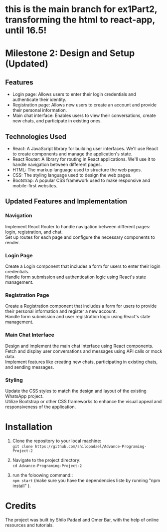 <h1>this is the main branch for ex1Part2, transforming the html to react-app, until 16.5!</h1>

<h1>Milestone 2: Design and Setup (Updated)</h1>

<h2>Features</h2>
<ul>
    <li>Login page: Allows users to enter their login credentials and authenticate their identity.</li>
    <li>Registration page: Allows new users to create an account and provide their personal information.</li>
    <li>Main chat interface: Enables users to view their conversations, create new chats, and participate in existing ones.</li>
</ul>

<h2>Technologies Used</h2>
<ul>
    <li>React: A JavaScript library for building user interfaces. We'll use React to create components and manage the application's state.</li>
    <li>React Router: A library for routing in React applications. We'll use it to handle navigation between different pages.</li>
    <li>HTML: The markup language used to structure the web pages.</li>
    <li>CSS: The styling language used to design the web pages.</li>
    <li>Bootstrap: A popular CSS framework used to make responsive and mobile-first websites.</li>
</ul>

<h2>Updated Features and Implementation</h2>

<h3>Navigation</h3>
<p>
    Implement React Router to handle navigation between different pages: login, registration, and chat.<br>
    Set up routes for each page and configure the necessary components to render.
</p>

<h3>Login Page</h3>
<p>
    Create a Login component that includes a form for users to enter their login credentials.<br>
    Handle form submission and authentication logic using React's state management.
</p>

<h3>Registration Page</h3>
<p>
    Create a Registration component that includes a form for users to provide their personal information and register a new account.<br>
    Handle form submission and user registration logic using React's state management.
</p>

<h3>Main Chat Interface</h3>
<p>
    Design and implement the main chat interface using React components.<br>
    Fetch and display user conversations and messages using API calls or mock data.<br>
    Implement features like creating new chats, participating in existing chats, and sending messages.
</p>

<h3>Styling</h3>
<p>
    Update the CSS styles to match the design and layout of the existing WhatsApp project.<br>
    Utilize Bootstrap or other CSS frameworks to enhance the visual appeal and responsiveness of the application.
</p>

<h1>Installation</h1>
<ol>
	<li>Clone the repository to your local machine:
	<br><code>git clone https://github.com/shilopadael/Advance-Programing-Project-2</code>
	</li>
</ol>
	
<ol start="2">
	<li>Navigate to the project directory:<br>
		<code>cd Advance-Programing-Project-2</code>
	</li>
</ol>
	
<ol start="3">
	<li>run the foloowing command::<br>
		<code>npm start</code>
		(make sure you have the dependencies liste by running "npm install" ).
	</li>
</ol>
	
<h1>Credits</h1>
<p>The project was built by Shilo Padael and Omer Bar, with the help of online resources and tutorials.</p>
